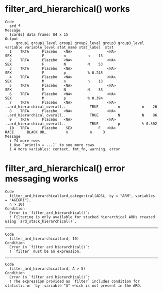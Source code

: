 # filter_ard_hierarchical() works

    Code
      ard_f
    Message
      {cards} data frame: 84 x 15
    Output
         group1 group1_level group2 group2_level group3 group3_level                     variable variable_level stat_name stat_label  stat
      1    TRTA      Placebo   <NA>                <NA>                                       SEX              F         n          n    13
      2    TRTA      Placebo   <NA>                <NA>                                       SEX              F         N          N    53
      3    TRTA      Placebo   <NA>                <NA>                                       SEX              F         p          % 0.245
      4    TRTA      Placebo   <NA>                <NA>                                       SEX              M         n          n    13
      5    TRTA      Placebo   <NA>                <NA>                                       SEX              M         N          N    33
      6    TRTA      Placebo   <NA>                <NA>                                       SEX              M         p          % 0.394
      7    TRTA      Placebo   <NA>                <NA>              ..ard_hierarchical_overall..           TRUE         n          n    26
      8    TRTA      Placebo   <NA>                <NA>              ..ard_hierarchical_overall..           TRUE         N          N    86
      9    TRTA      Placebo   <NA>                <NA>              ..ard_hierarchical_overall..           TRUE         p          % 0.302
      10   TRTA      Placebo    SEX            F   <NA>                                      RACE      BLACK OR…         n          n     3
    Message
      i 74 more rows
      i Use `print(n = ...)` to see more rows
      i 4 more variables: context, fmt_fn, warning, error

# filter_ard_hierarchical() error messaging works

    Code
      filter_ard_hierarchical(ard_categorical(ADSL, by = "ARM", variables = "AGEGR1"),
      n > 10)
    Condition
      Error in `filter_ard_hierarchical()`:
      ! Filtering is only available for stacked hierarchical ARDs created using `ard_stack_hierarchical()`.

---

    Code
      filter_ard_hierarchical(ard, 10)
    Condition
      Error in `filter_ard_hierarchical()`:
      ! `filter` must be an expression.

---

    Code
      filter_ard_hierarchical(ard, A > 5)
    Condition
      Error in `filter_ard_hierarchical()`:
      ! The expression provided as `filter` includes condition for statistic or `by` variable "A" which is not present in the ARD.

